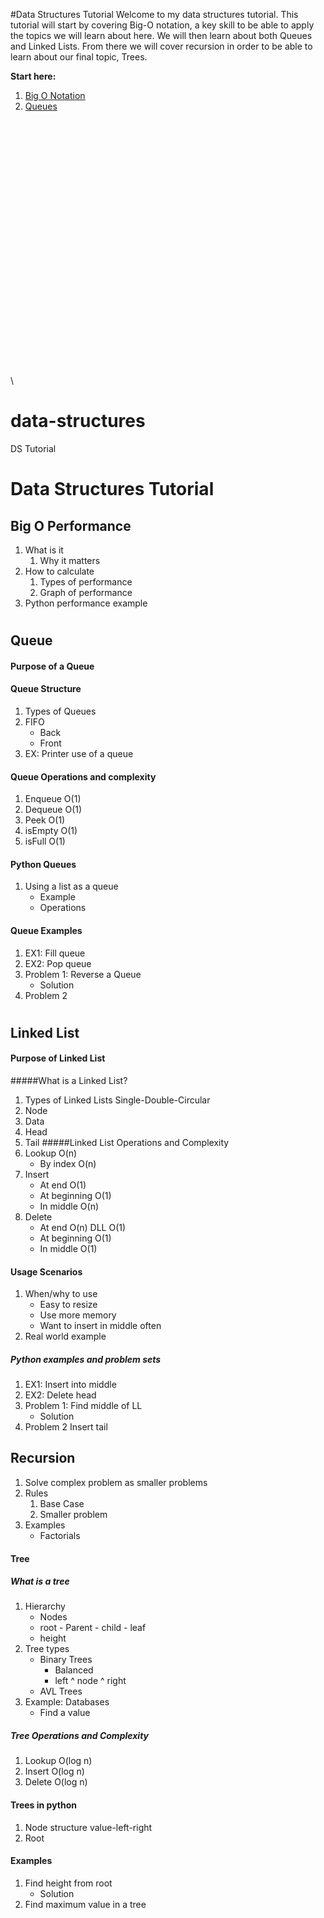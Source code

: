 #Data Structures Tutorial
Welcome to my data structures tutorial. This tutorial will start by
covering Big-O notation, a key skill to be able to apply the topics
we will learn about here. We will then learn about both Queues and Linked
Lists. From there we will cover recursion in order to be able to learn about
our final topic, Trees.

**Start here:**
1. [Big O Notation](BIGO/big-o.md)
2. [Queues](QUEUE/queue.md)

\
\
\
\
\
\
\
\
\
\
\
\
\
\
\
\
\
\
\
\
\
\
\
\
\




# data-structures
DS Tutorial
# Data Structures Tutorial
## Big O Performance
1. What is it
    1. Why it matters
2. How to calculate
    1. Types of performance
    1. Graph of performance
3. Python performance example
    
# 
## Queue
#### Purpose of a Queue
#### Queue Structure
1. Types of Queues
1. FIFO
    * Back
    * Front
1. EX: Printer use of a queue
#### Queue Operations and complexity
1. Enqueue O(1)
1. Dequeue O(1)
1. Peek O(1)
1. isEmpty O(1)
1. isFull O(1)
#### Python Queues
1. Using a list as a queue
    * Example
    * Operations
#### Queue Examples
1. EX1: Fill queue
2. EX2: Pop queue 
1. Problem 1: Reverse a Queue
    * Solution
2. Problem 2 
#
## Linked List
#### Purpose of Linked List
#####What is a Linked List?
1. Types of Linked Lists Single-Double-Circular
1. Node
1. Data
1. Head
1. Tail
#####Linked List Operations and Complexity
1. Lookup O(n)
    * By index O(n)
2. Insert
    * At end O(1)
    * At beginning O(1)
    * In middle O(n)
3. Delete
    * At end O(n) DLL O(1)
    * At beginning O(1)
    * In middle O(1)
#### Usage Scenarios
1. When/why to use
    * Easy to resize
    * Use more memory
    * Want to insert in middle often
2. Real world example
##### Python examples and problem sets
1. EX1: Insert into middle
2. EX2: Delete head
1. Problem 1: Find middle of LL
    * Solution
2. Problem 2 Insert tail

## Recursion
1. Solve complex problem as smaller problems
1. Rules
    1. Base Case
    1. Smaller problem
1. Examples
    * Factorials
#### Tree
##### What is a tree
1. Hierarchy
    * Nodes
    * root - Parent - child - leaf
    * height
1. Tree types
    * Binary Trees
        * Balanced
        * left ^ node ^ right
    * AVL Trees
1. Example: Databases
    * Find a value
##### Tree Operations and Complexity 
1. Lookup O(log n)
1. Insert O(log n)
1. Delete O(log n)
#### Trees in python
1. Node structure value-left-right
1. Root
#### Examples
1. Find height from root
    * Solution
1. Find maximum value in a tree
